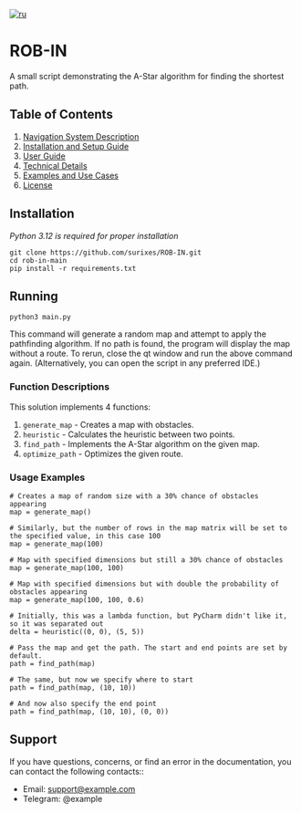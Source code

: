 [![ru](https://img.shields.io/badge/lang-ru-blue.svg)](README.md)

# ROB-IN

A small script demonstrating the A-Star algorithm for finding the shortest path.

## Table of Contents

1. [Navigation System Description](docs/en/navigation-system-description.md)
2. [Installation and Setup Guide](docs/en/installation-and-setup-guide.md)
3. [User Guide](docs/en/user-manual.md)
4. [Technical Details](docs/en/technical-details.md)
5. [Examples and Use Cases](docs/en/examples-and-use-cases.md)
6. [License](LICENSE)

## Installation

_Python 3.12 is required for proper installation_

```shell
git clone https://github.com/surixes/ROB-IN.git
cd rob-in-main
pip install -r requirements.txt
```

## Running

```shell
python3 main.py
```

This command will generate a random map and attempt to apply the pathfinding algorithm. If no path is found, the program will display the map without a route. To rerun, close the qt window and run the above command again. (Alternatively, you can open the script in any preferred IDE.)

### Function Descriptions

This solution implements 4 functions:

1. `generate_map` - Creates a map with obstacles.
2. `heuristic` - Calculates the heuristic between two points.
3. `find_path` - Implements the A-Star algorithm on the given map.
4. `optimize_path` - Optimizes the given route.

### Usage Examples

```python3
# Creates a map of random size with a 30% chance of obstacles appearing
map = generate_map()

# Similarly, but the number of rows in the map matrix will be set to the specified value, in this case 100
map = generate_map(100)

# Map with specified dimensions but still a 30% chance of obstacles
map = generate_map(100, 100)

# Map with specified dimensions but with double the probability of obstacles appearing
map = generate_map(100, 100, 0.6)
```

```python3
# Initially, this was a lambda function, but PyCharm didn't like it, so it was separated out
delta = heuristic((0, 0), (5, 5))
```

```python3
# Pass the map and get the path. The start and end points are set by default.
path = find_path(map)

# The same, but now we specify where to start
path = find_path(map, (10, 10))

# And now also specify the end point
path = find_path(map, (10, 10), (0, 0))
```

## Support

If you have questions, concerns, or find an error in the documentation, you can contact the following contacts::

- Email: support@example.com
- Telegram: @example
